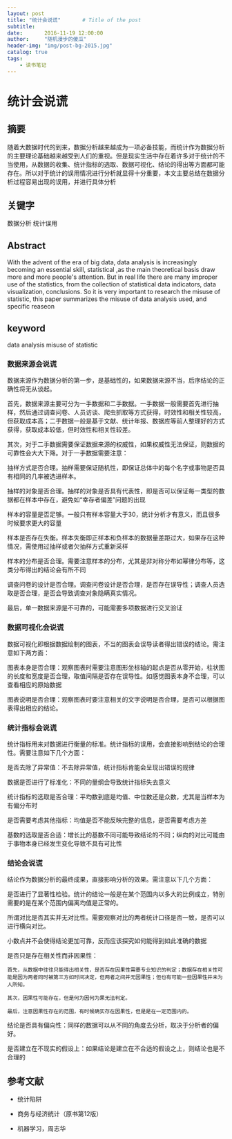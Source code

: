 ```yaml
---
layout: post
title: "统计会说谎"       # Title of the post
subtitle:
date:       2016-11-19 12:00:00
author:     "随机漫步的傻瓜"
header-img: "img/post-bg-2015.jpg"
catalog: true
tags:
    - 读书笔记
---
```


# 统计会说谎

## 摘要

随着大数据时代的到来，数据分析越来越成为一项必备技能，而统计作为数据分析的主要理论基础越来越受到人们的重视。但是现实生活中存在着许多对于统计的不当使用，从数据的收集、统计指标的选取、数据可视化、结论的得出等方面都可能存在。所以对于统计的误用情况进行分析就显得十分重要，本文主要总结在数据分析过程容易出现的误用，并进行具体分析

## 关键字

数据分析 统计误用

## Abstract

With the advent of the era of big data, data analysis is increasingly becoming an essential skill, statistical ,as the main theoretical basis draw more and more people's attention. But in real life there are many improper use of the statistics, from the collection of statistical data indicators, data visualization, conclusions. So it is very important to research the misuse of statistic, this paper summarizes the misuse of data analysis used, and specific reaseon

## keyword

data analysis misuse of statistic

### 数据来源会说谎

数据来源作为数据分析的第一步，是基础性的，如果数据来源不当，后序结论的正确性将无从谈起。

首先，数据来源主要可分为一手数据和二手数据。一手数据一般需要首先进行抽样，然后通过调查问卷、人员访谈、爬虫抓取等方式获得，时效性和相关性较高，但获取成本高；二手数据一般是基于文献、统计年报、数据库等前人整理好的方式获得，获取成本较低，但时效性和相关性较差。

其次，对于二手数据需要保证数据来源的权威性，如果权威性无法保证，则数据的可靠性会大大下降。对于一手数据需要注意：

  抽样方式是否合理。抽样需要保证随机性，即保证总体中的每个名字或事物是否具有相同的几率被选进样本。

  抽样的对象是否合理。抽样的对象是否具有代表性，即是否可以保证每一类型的数据都在样本中存在，避免如“幸存者偏差”问题的出现

  样本的容量是否足够。一般只有样本容量大于30，统计分析才有意义，而且很多时候要求更大的容量

  样本是否存在失衡。样本失衡即正样本和负样本的数据量差距过大，如果存在这种情况，需使用过抽样或者欠抽样方式重新采样

  样本的分布是否合理。需要注意样本的分布，尤其是非对称分布如幂律分布等，这类分布得出的结论会有所不同

  调查问卷的设计是否合理。调查问卷设计是否合理，是否存在误导性；调查人员选取是否合理，是否会导致调查对象隐瞒真实情况。

最后，单一数据来源是不可靠的，可能需要多项数据进行交叉验证

### 数据可视化会说谎

数据可视化即根据数据绘制的图表，不当的图表会误导读者得出错误的结论。需注意如下两方面：

  图表本身是否合理：观察图表时需要注意图形坐标轴的起点是否从零开始，柱状图的长度和宽度是否合理，取值间隔是否存在误导性。如感觉图表本身不合理，可以查看相应的原始数据

  图表说明是否合理：观察图表时要注意相关的文字说明是否合理，是否可以根据图表得出相应的结论。

### 统计指标会说谎

统计指标用来对数据进行衡量的标准。统计指标的误用，会直接影响到结论的合理性。需要注意如下几个方面：

  是否去除了异常值：不去除异常值，统计指标肯能会呈现出错误的规律

  数据是否进行了标准化：不同的量纲会导致统计指标失去意义

  统计指标的选取是否合理：平均数到底是均值、中位数还是众数，尤其是当样本为有偏分布时

  是否需要考虑其他指标：均值是否不能反映完整的信息，是否需要考虑方差

  基数的选取是否合适：增长比的基数不同可能导致结论的不同；纵向的对比可能由于事物本身已经发生变化导致不具有可比性

### 结论会说谎

结论作为数据分析的最终成果，直接影响分析的效果。需注意以下几个方面：

  是否进行了显著性检验。统计的结论一般是在某个范围内以多大的比例成立，特别需要的是在某个范围内偏离均值是正常的。

  所谓对比是否其实并无对比性。需要观察对比的两者统计口径是否一致，是否可以进行横向对比。

  小数点并不会使得结论更加可靠，反而应该探究如何能得到如此准确的数据

  是否只是存在相关性而非因果性：

    首先，从数据中往往只能得出相关性，是否存在因果性需要专业知识的判定；数据存在相关性可能是因为两者同时被第三方如时间决定，但两者之间并无因果性；但也有可能一些因果性并未为人所知。

    其次，因果性可能存在，但是何为因何为果无法判定。

    最后，注意因果性存在的范围，有时候确实存在因果性，但是是在一定范围内的。

  结论是否具有偏向性：同样的数据可以从不同的角度去分析，取决于分析者的偏好。

  是否建立在不现实的假设上：如果结论是建立在不合适的假设之上，则结论也是不合理的

## 参考文献

- 统计陷阱

- 商务与经济统计（原书第12版）

- 机器学习，周志华

